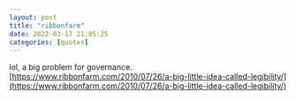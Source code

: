 ```yaml
---
layout: post
title: "ribbonfarm"
date: 2022-03-17 21:05:25
categories: [quotes]
---
```


lol, a big problem for governance. [https://www.ribbonfarm.com/2010/07/26/a-big-little-idea-called-legibility/](https://www.ribbonfarm.com/2010/07/26/a-big-little-idea-called-legibility/)

